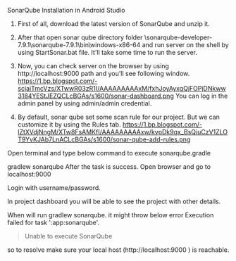 SonarQube Installation in Android Studio
1. First of all, download the latest version of SonarQube and unzip it.
2. After that open sonar qube directory folder \sonarqube-developer-7.9.1\sonarqube-7.9.1\bin\windows-x86-64 and run server on the shell by using StartSonar.bat file.  It'll take some time to run the server. 
3. Now, you can check server on the browser by using http://localhost:9000 path and you'll see following window.
https://1.bp.blogspot.com/-scjaiTmcVzs/XTwwR03zR1I/AAAAAAAAAxM/fxhJoyAyxgQjFOPjDNkww3184YEStJEZQCLcBGAs/s1600/sonar-dashboard.png
You can log in the admin panel by using admin/admin credential.

4. By default, sonar qube set some scan rule for our project. But we can customize it by using the Rules tab.
https://1.bp.blogspot.com/-lZtXVdjNngM/XTw8FsAMKfI/AAAAAAAAAxw/kvpDk9qx_BsQiuCzV1ZLOT9YvKJAb7LnACLcBGAs/s1600/sonar-qube-add-rules.png

Open terminal and type below command to execute sonarqube.gradle

gradlew sonarqube
After the task is success. Open browser and go to localhost:9000

Login with username/password.

In project dashboard you will be able to see the project with other details.

When will run gradlew sonarqube. it might throw below error
Execution failed for task ':app:sonarqube'.
> Unable to execute SonarQube

so to resolve make sure your local host (http://localhost:9000 ) is reachable.